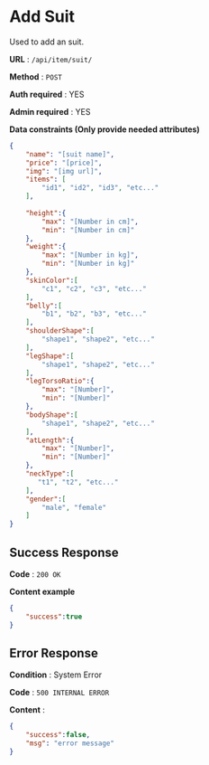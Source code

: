 # Add Suit

Used to add an suit.

**URL** : `/api/item/suit/`

**Method** : `POST`

**Auth required** : YES

**Admin required** : YES

**Data constraints (Only provide needed attributes)**

```json
{
    "name": "[suit name]",
    "price": "[price]",
    "img": "[img url]",
    "items": [
        "id1", "id2", "id3", "etc..."
    ],
    
    "height":{
        "max": "[Number in cm]",
        "min": "[Number in cm]"
    },
    "weight":{
        "max": "[Number in kg]",
        "min": "[Number in kg]"
    },
    "skinColor":[
        "c1", "c2", "c3", "etc..."
    ],
    "belly":[
        "b1", "b2", "b3", "etc..."
    ],
    "shoulderShape":[
        "shape1", "shape2", "etc..."
    ],
    "legShape":[
        "shape1", "shape2", "etc..."
    ],
    "legTorsoRatio":{
        "max": "[Number]",
        "min": "[Number]"
    },
    "bodyShape":[
        "shape1", "shape2", "etc..."
    ],
    "atLength":{
        "max": "[Number]",
        "min": "[Number]"
    },
    "neckType":[
       "t1", "t2", "etc..."
    ],
    "gender":[
        "male", "female"
    ]
}
```


## Success Response

**Code** : `200 OK`

**Content example**

```json
{
    "success":true
}
```

## Error Response

**Condition** : System Error

**Code** : `500 INTERNAL ERROR`

**Content** :

```json
{
    "success":false,
    "msg": "error message"
}
```
